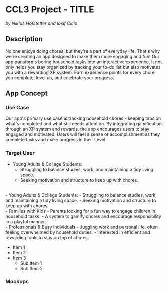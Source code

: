 # CCL3 Project - TITLE
_by Niklas Hofstetter and Iosif Cicio_
<br>
## Description
No one enjoys doing chores, but they're a part of everyday life. That's why we're creating an app designed to make them more engaging and fun! Our app transforms boring household tasks into an interactive experience. It not only helps you stay organized by tracking your to-do list but also motivates you with a rewarding XP system. Earn experience points for every chore you complete, level up, and celebrate your progress.
<br>
## App Concept
### Use Case
Our app's primary use case is tracking household chores - keeping tabs on what's completed and what still needs attention. By integrating gamification through an XP system and rewards, the app encourages users to stay engaged and motivated. Users will feel a sense of accomplishment as they complete tasks and make progress in their Level. 
<br>
### Target User
- Young Adults & College Students:
  - Struggling to balance studies, work, and maintaining a tidy living space.
  - Seeking motivation and structure to keep up with chores.
<br>
- Young Adults & College Students:
 - Struggling to balance studies, work, and maintaining a tidy living space.
 - Seeking motivation and structure to keep up with chores.
<br>
- Families with Kids
  - Parents looking for a fun way to engage children in household tasks.
  - A system to gamify chores and encourage responsibility in a playful manner.
<br>
- Professionals & Busy Individuals
  - Juggling work and personal life, often feeling overwhelmed by household duties.
  - Interested in efficient and rewarding tools to stay on top of chores.

- Item 1
- Item 2
- Item 3
  - Sub Item 1
  - Sub Item 2

### Mockups
